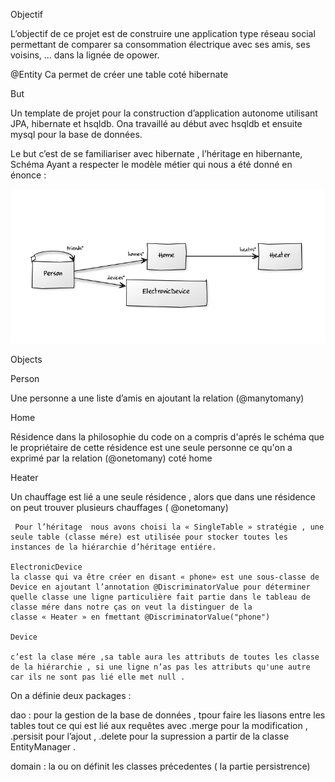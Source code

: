 Objectif

L’objectif de ce projet est de construire une application type réseau social permettant de comparer sa consommation électrique avec ses amis, ses voisins, … dans la lignée de opower. 

@Entity
Ca permet de créer une table coté hibernate


But
 
Un template de projet pour la construction d’application autonome utilisant JPA, hibernate et hsqldb. 
Ona travaillé au début avec hsqldb et  ensuite mysql pour la base de données.
 
Le but c’est de se familiariser avec hibernate , l’héritage en hibernante, 
Schéma
Ayant a respecter le modèle métier qui nous a été donné en énonce :


![](/mcd.png?raw=true)



Objects


Person

Une personne a une liste d’amis en ajoutant la relation (@manytomany)


Home

Résidence dans la philosophie du code on a compris d'aprés le schéma que le propriétaire de cette résidence est une seule personne  ce qu'on a exprimé par la relation (@onetomany) coté home 

Heater

Un chauffage est lié a une seule résidence , alors que dans une résidence on peut trouver plusieurs chauffages ( @onetomany)



	 Pour l’héritage  nous avons choisi la « SingleTable » stratégie , une seule table (classe mére) est utilisée pour stocker toutes les instances de la hiérarchie d’héritage entiére.

	ElectronicDevice
	la classe qui va être créer en disant « phone» est une sous-classe de Device en ajoutant l’annotation @DiscriminatorValue pour déterminer quelle classe une ligne particulière fait partie dans le tableau de classe mére dans notre ças on veut la distinguer de la classe « Heater » en fmettant @DiscriminatorValue("phone") 

	Device

	c’est la clase mére ,sa table aura les attributs de toutes les classe de la hiérarchie , si une ligne n’as pas les attributs qu'une autre car ils ne sont pas lié elle met null .

On a définie deux packages :

dao : pour la gestion de  la base de données , tpour faire les liasons entre les tables tout ce qui est lié aux requêtes avec .merge pour la modification , .persisit pour l’ajout , .delete pour la supression a partir de la classe EntityManager .

domain : la ou on définit les classes précedentes ( la partie persistrence)

